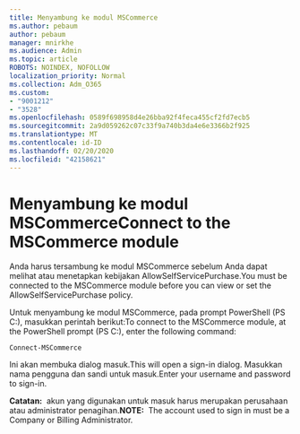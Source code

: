```yaml
---
title: Menyambung ke modul MSCommerce
ms.author: pebaum
author: pebaum
manager: mnirkhe
ms.audience: Admin
ms.topic: article
ROBOTS: NOINDEX, NOFOLLOW
localization_priority: Normal
ms.collection: Adm_O365
ms.custom:
- "9001212"
- "3528"
ms.openlocfilehash: 0589f698958d4e26bba92f4feca455cf2fd7ecb5
ms.sourcegitcommit: 2a9d059262c07c33f9a740b3da4e6e3366b2f925
ms.translationtype: MT
ms.contentlocale: id-ID
ms.lasthandoff: 02/20/2020
ms.locfileid: "42158621"
---
```

# <a name="connect-to-the-mscommerce-module"></a><span data-ttu-id="ff8a7-102">Menyambung ke modul MSCommerce</span><span class="sxs-lookup"><span data-stu-id="ff8a7-102">Connect to the MSCommerce module</span></span>

<span data-ttu-id="ff8a7-103">Anda harus tersambung ke modul MSCommerce sebelum Anda dapat melihat atau menetapkan kebijakan AllowSelfServicePurchase.</span><span class="sxs-lookup"><span data-stu-id="ff8a7-103">You must be connected to the MSCommerce module before you can view or set the AllowSelfServicePurchase policy.</span></span>  

<span data-ttu-id="ff8a7-104">Untuk menyambung ke modul MSCommerce, pada prompt PowerShell (PS C:\), masukkan perintah berikut:</span><span class="sxs-lookup"><span data-stu-id="ff8a7-104">To connect to the MSCommerce module, at the PowerShell prompt (PS C:\), enter the following command:</span></span>

`Connect-MSCommerce`

<span data-ttu-id="ff8a7-105">Ini akan membuka dialog masuk.</span><span class="sxs-lookup"><span data-stu-id="ff8a7-105">This will open a sign-in dialog.</span></span> <span data-ttu-id="ff8a7-106">Masukkan nama pengguna dan sandi untuk masuk.</span><span class="sxs-lookup"><span data-stu-id="ff8a7-106">Enter your username and password to sign-in.</span></span>

<span data-ttu-id="ff8a7-107">**Catatan:**&nbsp;&nbsp;akun yang digunakan untuk masuk harus merupakan perusahaan atau administrator penagihan.</span><span class="sxs-lookup"><span data-stu-id="ff8a7-107">**NOTE:**&nbsp;&nbsp;The account used to sign in must be a Company or Billing Administrator.</span></span>
